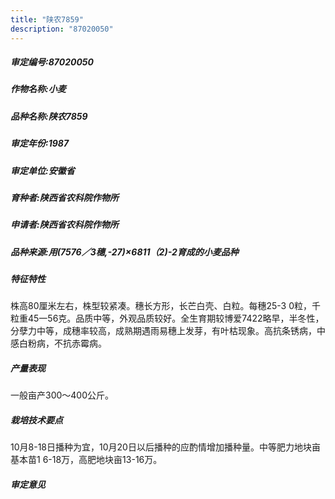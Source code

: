 ```yaml
---
title: "陕农7859"
description: "87020050"
---
```

##### 审定编号:87020050

##### 作物名称:小麦

##### 品种名称:陕农7859

##### 审定年份:1987

##### 审定单位:安徽省

##### 育种者:陕西省农科院作物所

##### 申请者:陕西省农科院作物所

##### 品种来源:用(7576／3穗,-27)×6811（2)-2育成的小麦品种

##### 特征特性
株高80厘米左右，株型较紧凑。穗长方形，长芒白壳、白粒。每穗25-3 0粒，千粒重45一56克。品质中等，外观品质较好。全生育期较博爱7422略早，半冬性，分孽力中等，成穗率较高，成熟期遇雨易穗上发芽，有叶枯现象。高抗条锈病，中感白粉病，不抗赤霉病。

##### 产量表现
一般亩产300～400公斤。

##### 栽培技术要点
10月8-18日播种为宜，10月20日以后播种的应酌情增加播种量。中等肥力地块亩基本苗1 6-18万，高肥地块亩13-16万。

##### 审定意见

